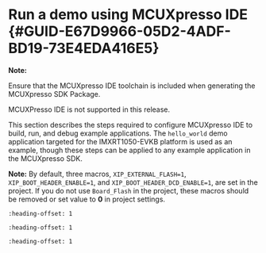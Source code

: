 # Run a demo using MCUXpresso IDE {#GUID-E67D9966-05D2-4ADF-BD19-73E4EDA416E5}

**Note:**

Ensure that the MCUXpresso IDE toolchain is included when generating the MCUXpresso SDK Package.

MCUXPresso IDE is not supported in this release.

This section describes the steps required to configure MCUXpresso IDE to build, run, and debug example applications. The `hello_world` demo application targeted for the IMXRT1050-EVKB platform is used as an example, though these steps can be applied to any example application in the MCUXpresso SDK.

**Note:** By default, three macros, `XIP_EXTERNAL_FLASH=1`, `XIP_BOOT_HEADER_ENABLE=1`, and `XIP_BOOT_HEADER_DCD_ENABLE=1`, are set in the project. If you do not use `Board_Flash` in the project, these macros should be removed or set value to **0** in project settings.


```{include} ../topics/select_the_workspace_location.md
:heading-offset: 1
```

```{include} ../topics/build_an_example_application_001.md
:heading-offset: 1
```

```{include} ../topics/run_an_example_application.md
:heading-offset: 1
```

